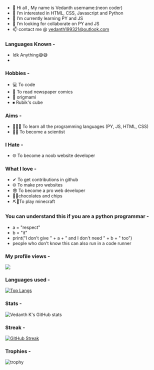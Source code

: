 - 👋 Hi all , My name is Vedanth username:(neon coder)
- 👀 I’m interested in HTML, CSS, Javascript and Python
- 🌱 I’m currently learning PY and JS
- 💞️ I’m looking for collaborate on PY and JS
- 📫 contact me @ vedanth199321@outlook.com

### Languages Known -
- Idk Anything😅😅
- 
### Hobbies -
-  💻 To code
-  📰 To read newspaper comics
-  📄 origmami
-  ⏹ Rubik's cube

### Aims -
-  👨🏻‍💻 To learn all the programming languages (PY, JS, HTML, CSS)
-  👨‍🔬 To become a scientist

### I Hate -
- 🌐 To become a noob website developer

### What I love -
- ✔ To get contributions in github 
- 🌐 To make pro websites
- 😎 To become a pro web developer
- 🍫🍟chocolates and chips
- ⛏📍To play minecraft

### You can understand this if you are a python programmar -
- a = "respect"
- b = "it"
- print("I don't give " + a + " and I don't need " + b + " too")
-  people who don't know this can also run in a code runner

### My profile views -
![](https://komarev.com/ghpvc/?username=your-github-username&color=red)

### Languages used -
[![Top Langs](https://github-readme-stats.vercel.app/api/top-langs/?username=neon-coder)](https://github.com/neon-coder/neon-coder)

### Stats -
![Vedanth K's GitHub stats](https://github-readme-stats.vercel.app/api/?username=neon-coder&show_icons=true&title_color=fff&icon_color=79ff97&text_color=9f9f9f&bg_color=151515)


### Streak -
[![GitHub Streak](https://github-readme-streak-stats.herokuapp.com/?user=neon-coder&theme=light)](https://git.io/streak-stats)

### Trophies -
![trophy](https://github-profile-trophy.vercel.app/?username=neon-coder)


<!---
vedanthkante/vedanthkante is a ✨ special ✨ repository because its `README.md` (this file) appears on your GitHub profile.
You can click the Preview link to take a look at your changes.
--->
